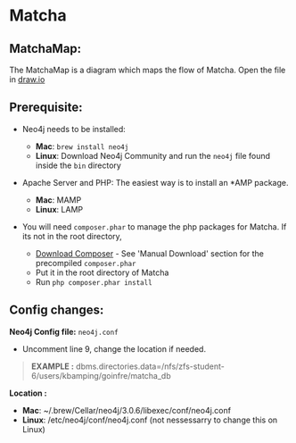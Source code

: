 # Matcha

## MatchaMap:
The MatchaMap is a diagram which maps the flow of Matcha.
Open the file in [draw.io](http://draw.io)

## Prerequisite:
- Neo4j needs to be installed: 
  - **Mac**: `brew install neo4j`
  - **Linux**: Download Neo4j Community and run the `neo4j` file found inside the `bin` directory
  
- Apache Server and PHP:
  The easiest way is to install an *AMP package.
  - **Mac**: MAMP
  - **Linux**: LAMP

- You will need `composer.phar` to manage the php packages for Matcha. If its not in the root directory,
  - [Download Composer](https://getcomposer.org/download/) - See 'Manual Download' section for the precompiled `composer.phar`
  - Put it in the root directory of Matcha
  - Run `php composer.phar install`
  
## Config changes: 
**Neo4j Config file:**
`neo4j.conf`
- Uncomment line 9, change the location if needed. 

> **EXAMPLE :** dbms.directories.data=/nfs/zfs-student-6/users/kbamping/goinfre/matcha_db

**Location :**
  - **Mac**: ~/.brew/Cellar/neo4j/3.0.6/libexec/conf/neo4j.conf
  - **Linux**: /etc/neo4j/conf/neo4j.conf (not nessessarry to change this on Linux)
